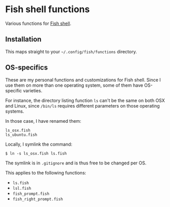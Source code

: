 # Fish shell functions
Various functions for [Fish shell](http://fishshell.com/).


## Installation
This maps straight to your `~/.config/fish/functions` directory.

## OS-specifics
These are my personal functions and customizations for Fish shell.
Since I use them on more than one operating system, some of them have OS-specific
varieties.

For instance, the directory listing function `ls` can't be the same on both OSX and
Linux, since `/bin/ls` requires different parameters on those operating systems.

In those case, I have renamed them:
```
ls_osx.fish
ls_ubuntu.fish
```

Locally, I symlink the command:
```
$ ln -s ls_osx.fish ls.fish
```

The symlink is in `.gitignore` and is thus free to be changed per OS.

This applies to the following functions:
* `ls.fish`
* `lsl.fish`
* `fish_prompt.fish`
* `fish_right_prompt.fish`
